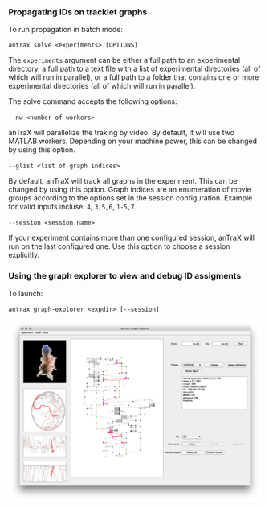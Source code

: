 
### Propagating IDs on tracklet graphs

To run propagation in batch mode:

```console
antrax solve <experiments> [OPTIONS]
```

The `experiments` argument can be either a full path to an experimental directory, a full path to a text file with a list of experimental directories (all of which will run in parallel), or a full path to a folder that contains one or more experimental directories (all of which will run in parallel).


The solve command accepts the following options:

`--nw <number of workers>`

anTraX will parallelize the traking by video. By default, it will use two MATLAB workers. Depending on your machine power, this can be changed by using this option. 

`--glist <list of graph indices>`

By default, anTraX will track all graphs in the experiment. This can be changed by using this option. Graph indices are an enumeration of movie groups according to the options set in the session configuration. Example for valid inputs incluse: `4`, `3,5,6`, `1-5,7`.

`--session <session name>`

If your experiment contains more than one configured session, anTraX will run on the last configured one. Use this option to choose a session explicitly.


### Using the graph explorer to view and debug ID assigments

To launch:

```console
antrax graph-explorer <expdir> [--session]
```

![Graph Explorer](images/graph-explorer1.png)
